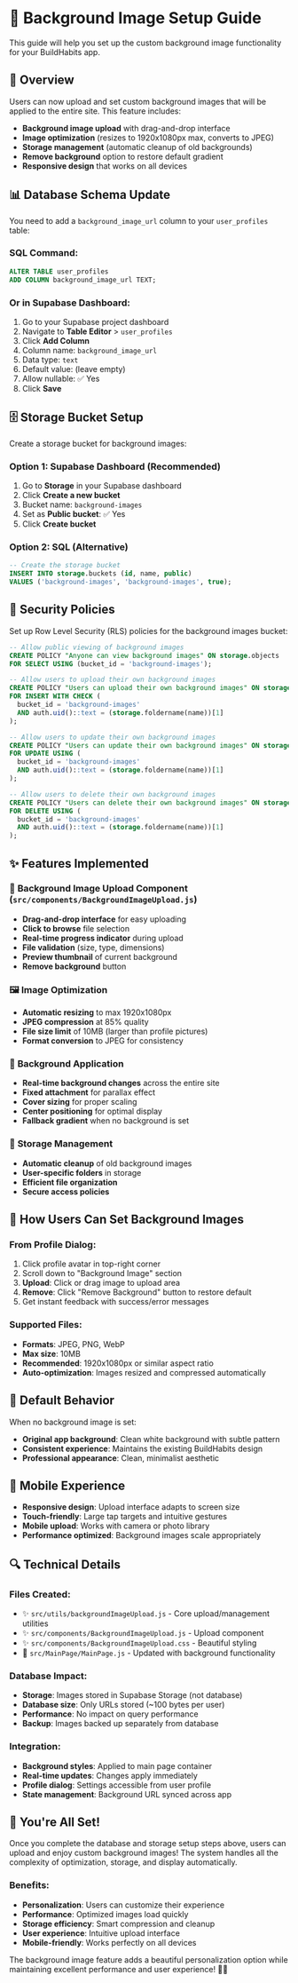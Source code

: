 # 🎨 Background Image Setup Guide

This guide will help you set up the custom background image functionality for your BuildHabits app.

## 🎯 Overview

Users can now upload and set custom background images that will be applied to the entire site. This feature includes:
- **Background image upload** with drag-and-drop interface
- **Image optimization** (resizes to 1920x1080px max, converts to JPEG)
- **Storage management** (automatic cleanup of old backgrounds)
- **Remove background** option to restore default gradient
- **Responsive design** that works on all devices

## 📊 Database Schema Update

You need to add a `background_image_url` column to your `user_profiles` table:

### SQL Command:
```sql
ALTER TABLE user_profiles 
ADD COLUMN background_image_url TEXT;
```

### Or in Supabase Dashboard:
1. Go to your Supabase project dashboard
2. Navigate to **Table Editor** > `user_profiles`
3. Click **Add Column**
4. Column name: `background_image_url`
5. Data type: `text`
6. Default value: (leave empty)
7. Allow nullable: ✅ Yes
8. Click **Save**

## 🗄️ Storage Bucket Setup

Create a storage bucket for background images:

### Option 1: Supabase Dashboard (Recommended)
1. Go to **Storage** in your Supabase dashboard
2. Click **Create a new bucket**
3. Bucket name: `background-images`
4. Set as **Public bucket**: ✅ Yes
5. Click **Create bucket**

### Option 2: SQL (Alternative)
```sql
-- Create the storage bucket
INSERT INTO storage.buckets (id, name, public) 
VALUES ('background-images', 'background-images', true);
```

## 🔐 Security Policies

Set up Row Level Security (RLS) policies for the background images bucket:

```sql
-- Allow public viewing of background images
CREATE POLICY "Anyone can view background images" ON storage.objects
FOR SELECT USING (bucket_id = 'background-images');

-- Allow users to upload their own background images
CREATE POLICY "Users can upload their own background images" ON storage.objects
FOR INSERT WITH CHECK (
  bucket_id = 'background-images' 
  AND auth.uid()::text = (storage.foldername(name))[1]
);

-- Allow users to update their own background images
CREATE POLICY "Users can update their own background images" ON storage.objects
FOR UPDATE USING (
  bucket_id = 'background-images' 
  AND auth.uid()::text = (storage.foldername(name))[1]
);

-- Allow users to delete their own background images
CREATE POLICY "Users can delete their own background images" ON storage.objects
FOR DELETE USING (
  bucket_id = 'background-images' 
  AND auth.uid()::text = (storage.foldername(name))[1]
);
```

## ✨ Features Implemented

### 🎨 **Background Image Upload Component** (`src/components/BackgroundImageUpload.js`)
- **Drag-and-drop interface** for easy uploading
- **Click to browse** file selection
- **Real-time progress indicator** during upload
- **File validation** (size, type, dimensions)
- **Preview thumbnail** of current background
- **Remove background** button

### 🖼️ **Image Optimization** 
- **Automatic resizing** to max 1920x1080px
- **JPEG compression** at 85% quality
- **File size limit** of 10MB (larger than profile pictures)
- **Format conversion** to JPEG for consistency

### 🎯 **Background Application**
- **Real-time background changes** across the entire site
- **Fixed attachment** for parallax effect
- **Cover sizing** for proper scaling
- **Center positioning** for optimal display
- **Fallback gradient** when no background is set

### 🔧 **Storage Management**
- **Automatic cleanup** of old background images
- **User-specific folders** in storage
- **Efficient file organization**
- **Secure access policies**

## 🚀 How Users Can Set Background Images

### **From Profile Dialog:**
1. Click profile avatar in top-right corner
2. Scroll down to "Background Image" section
3. **Upload**: Click or drag image to upload area
4. **Remove**: Click "Remove Background" button to restore default
5. Get instant feedback with success/error messages

### **Supported Files:**
- **Formats**: JPEG, PNG, WebP
- **Max size**: 10MB
- **Recommended**: 1920x1080px or similar aspect ratio
- **Auto-optimization**: Images resized and compressed automatically

## 🎨 Default Behavior

When no background image is set:
- **Original app background**: Clean white background with subtle pattern
- **Consistent experience**: Maintains the existing BuildHabits design
- **Professional appearance**: Clean, minimalist aesthetic

## 📱 Mobile Experience

- **Responsive design**: Upload interface adapts to screen size
- **Touch-friendly**: Large tap targets and intuitive gestures
- **Mobile upload**: Works with camera or photo library
- **Performance optimized**: Background images scale appropriately

## 🔍 Technical Details

### **Files Created:**
- ✨ `src/utils/backgroundImageUpload.js` - Core upload/management utilities
- ✨ `src/components/BackgroundImageUpload.js` - Upload component
- ✨ `src/components/BackgroundImageUpload.css` - Beautiful styling
- 🔄 `src/MainPage/MainPage.js` - Updated with background functionality

### **Database Impact:**
- **Storage**: Images stored in Supabase Storage (not database)
- **Database size**: Only URLs stored (~100 bytes per user)
- **Performance**: No impact on query performance
- **Backup**: Images backed up separately from database

### **Integration:**
- **Background styles**: Applied to main page container
- **Real-time updates**: Changes apply immediately
- **Profile dialog**: Settings accessible from user profile
- **State management**: Background URL synced across app

## 🎉 You're All Set!

Once you complete the database and storage setup steps above, users can upload and enjoy custom background images! The system handles all the complexity of optimization, storage, and display automatically.

### **Benefits:**
- **Personalization**: Users can customize their experience
- **Performance**: Optimized images load quickly
- **Storage efficiency**: Smart compression and cleanup
- **User experience**: Intuitive upload interface
- **Mobile-friendly**: Works perfectly on all devices

The background image feature adds a beautiful personalization option while maintaining excellent performance and user experience! 🎨✨
